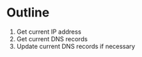 # Outline

1. Get current IP address
2. Get current DNS records
3. Update current DNS records if necessary
